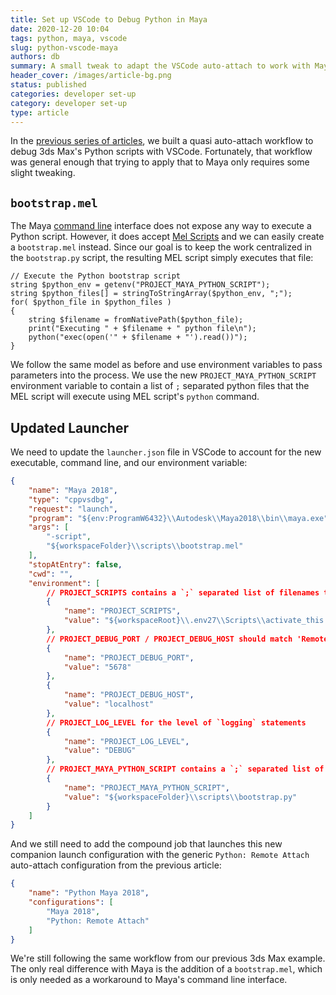 ```yaml
---
title: Set up VSCode to Debug Python in Maya
date: 2020-12-20 10:04
tags: python, maya, vscode
slug: python-vscode-maya
authors: db
summary: A small tweak to adapt the VSCode auto-attach to work with Maya
header_cover: /images/article-bg.png
status: published
categories: developer set-up
category: developer set-up
type: article
---
```


In the [previous series of articles], we built a quasi auto-attach workflow to debug 3ds Max's Python scripts with VSCode.  Fortunately, that workflow was general enough that trying to apply that to Maya only requires some slight tweaking.

## `bootstrap.mel`

The Maya [command line] interface does not expose any way to execute a Python script.  However, it does accept [Mel Scripts] and we can easily create a `bootstrap.mel` instead.  Since our goal is to keep the work centralized in the `bootstrap.py` script, the resulting MEL script simply executes that file:

```mel
// Execute the Python bootstrap script
string $python_env = getenv("PROJECT_MAYA_PYTHON_SCRIPT");
string $python_files[] = stringToStringArray($python_env, ";");
for( $python_file in $python_files )
{
    string $filename = fromNativePath($python_file);
    print("Executing " + $filename + " python file\n");
    python("exec(open('" + $filename + "').read())");
}
```

We follow the same model as before and use environment variables to pass parameters into the process.  We use the new `PROJECT_MAYA_PYTHON_SCRIPT` environment variable to contain a list of `;` separated python files that the MEL script will execute using MEL script's `python` command.

## Updated Launcher

We need to update the `launcher.json` file in VSCode to account for the new executable, command line, and our environment variable:

```json
{
    "name": "Maya 2018",
    "type": "cppvsdbg",
    "request": "launch",
    "program": "${env:ProgramW6432}\\Autodesk\\Maya2018\\bin\\maya.exe",
    "args": [
        "-script",
        "${workspaceFolder}\\scripts\\bootstrap.mel"
    ],
    "stopAtEntry": false,
    "cwd": "",
    "environment": [
        // PROJECT_SCRIPTS contains a `;` separated list of filenames to run at startup in `bootstrap.py`
        {
            "name": "PROJECT_SCRIPTS",
            "value": "${workspaceRoot}\\.env27\\Scripts\\activate_this.py"
        },
        // PROJECT_DEBUG_PORT / PROJECT_DEBUG_HOST should match 'Remote Attach' below.
        {
            "name": "PROJECT_DEBUG_PORT",
            "value": "5678"
        },
        {
            "name": "PROJECT_DEBUG_HOST",
            "value": "localhost"
        },
        // PROJECT_LOG_LEVEL for the level of `logging` statements
        {
            "name": "PROJECT_LOG_LEVEL",
            "value": "DEBUG"
        },
        // PROJECT_MAYA_PYTHON_SCRIPT contains a `;` separated list of filenames to run at startup in `bootstrap.mel`
        {
            "name": "PROJECT_MAYA_PYTHON_SCRIPT",
            "value": "${workspaceFolder}\\scripts\\bootstrap.py"
        }
    ]
}
```

And we still need to add the compound job that launches this new companion launch configuration with the generic `Python: Remote Attach` auto-attach configuration from the previous article:

```json
{
    "name": "Python Maya 2018",
    "configurations": [
        "Maya 2018",
        "Python: Remote Attach"
    ]
}
```

We're still following the same workflow from our previous 3ds Max example.  The only real difference with Maya is the addition of a `bootstrap.mel`, which is only needed as a workaround to Maya's command line interface.

[command line]: https://help.autodesk.com/view/MAYAUL/2018/ENU/?guid=GUID-2E5D1D43-DC3D-4CB2-9A35-757598220F22
[MEL scripts]: https://help.autodesk.com/view/MAYAUL/2018/ENU/?guid=GUID-60178D44-9990-45B4-8B43-9429D54DF70E
[previous series of articles]: {filename}../2020-11-30-python-vscode-and-max/note.md
